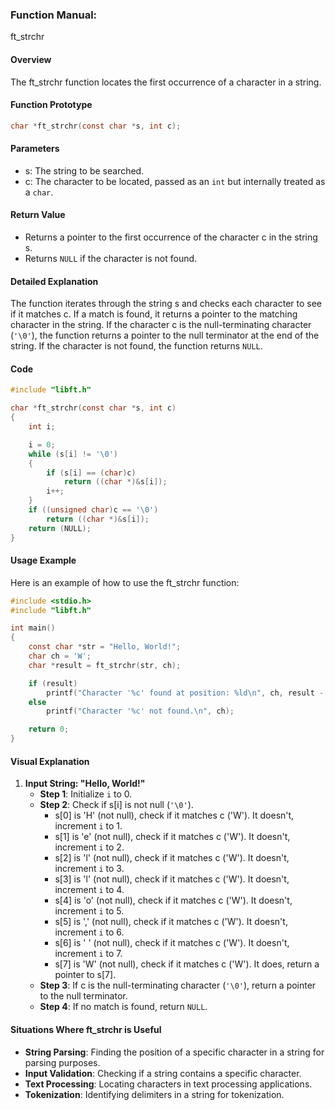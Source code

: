### Function Manual: 

ft_strchr

#### Overview
The ft_strchr function locates the first occurrence of a character in a string.

#### Function Prototype
```c
char *ft_strchr(const char *s, int c);
```

#### Parameters
- s: The string to be searched.
- c: The character to be located, passed as an `int` but internally treated as a `char`.

#### Return Value
- Returns a pointer to the first occurrence of the character c in the string s.
- Returns `NULL` if the character is not found.

#### Detailed Explanation
The function iterates through the string s and checks each character to see if it matches c. If a match is found, it returns a pointer to the matching character in the string. If the character c is the null-terminating character (`'\0'`), the function returns a pointer to the null terminator at the end of the string. If the character is not found, the function returns `NULL`.

#### Code
```c
#include "libft.h"

char *ft_strchr(const char *s, int c)
{
    int i;

    i = 0;
    while (s[i] != '\0')
    {
        if (s[i] == (char)c)
            return ((char *)&s[i]);
        i++;
    }
    if ((unsigned char)c == '\0')
        return ((char *)&s[i]);
    return (NULL);
}
```

#### Usage Example
Here is an example of how to use the ft_strchr function:
```c
#include <stdio.h>
#include "libft.h"

int main()
{
    const char *str = "Hello, World!";
    char ch = 'W';
    char *result = ft_strchr(str, ch);

    if (result)
        printf("Character '%c' found at position: %ld\n", ch, result - str);
    else
        printf("Character '%c' not found.\n", ch);

    return 0;
}
```

#### Visual Explanation
1. **Input String: "Hello, World!"**
   - **Step 1**: Initialize `i` to 0.
   - **Step 2**: Check if s[i] is not null (`'\0'`).
     - s[0] is 'H' (not null), check if it matches c ('W'). It doesn't, increment `i` to 1.
     - s[1] is 'e' (not null), check if it matches c ('W'). It doesn't, increment `i` to 2.
     - s[2] is 'l' (not null), check if it matches c ('W'). It doesn't, increment `i` to 3.
     - s[3] is 'l' (not null), check if it matches c ('W'). It doesn't, increment `i` to 4.
     - s[4] is 'o' (not null), check if it matches c ('W'). It doesn't, increment `i` to 5.
     - s[5] is ',' (not null), check if it matches c ('W'). It doesn't, increment `i` to 6.
     - s[6] is ' ' (not null), check if it matches c ('W'). It doesn't, increment `i` to 7.
     - s[7] is 'W' (not null), check if it matches c ('W'). It does, return a pointer to s[7].
   - **Step 3**: If c is the null-terminating character (`'\0'`), return a pointer to the null terminator.
   - **Step 4**: If no match is found, return `NULL`.

#### Situations Where ft_strchr is Useful
- **String Parsing**: Finding the position of a specific character in a string for parsing purposes.
- **Input Validation**: Checking if a string contains a specific character.
- **Text Processing**: Locating characters in text processing applications.
- **Tokenization**: Identifying delimiters in a string for tokenization.
